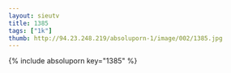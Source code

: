 ```yaml
--- 
layout: sieutv
title: 1385
tags: ["1k"]
thumb: http://94.23.248.219/absoluporn-1/image/002/1385.jpg
---
```

{% include absoluporn key="1385" %} 
